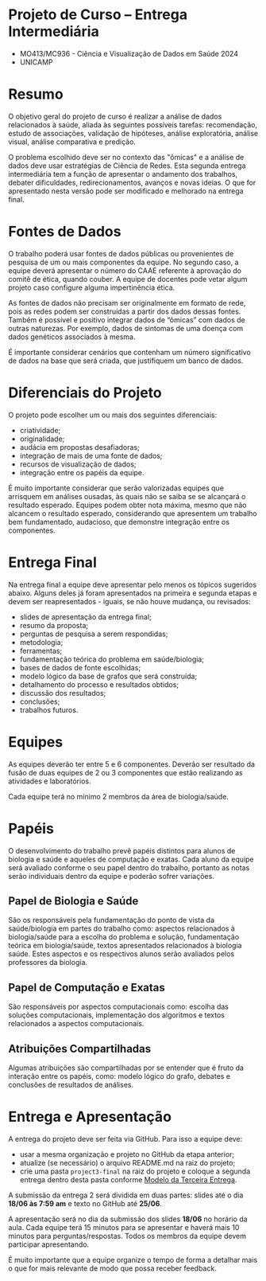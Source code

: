 # Projeto de Curso – Entrega Intermediária

* MO413/MC936 - Ciência e Visualização de Dados em Saúde 2024
* UNICAMP

# Resumo

O objetivo geral do projeto de curso é realizar a análise de dados relacionados à saúde, aliada às seguintes possíveis tarefas: recomendação, estudo de associações, validação de hipóteses, análise exploratória, análise visual, análise comparativa e predição.

O problema escolhido deve ser no contexto das "ômicas" e a análise de dados deve usar estratégias de Ciência de Redes. Esta segunda entrega intermediária tem a função de apresentar o andamento dos trabalhos, debater dificuldades, redirecionamentos, avanços e novas ideias. O que for apresentado nesta versão pode ser modificado e melhorado na entrega final.

# Fontes de Dados

O trabalho poderá usar fontes de dados públicas ou provenientes de pesquisa de um ou mais componentes da equipe. No segundo caso, a equipe deverá apresentar o número do CAAE referente à aprovação do comitê de ética, quando couber. A equipe de docentes pode vetar algum projeto caso configure alguma impertinência ética.

As fontes de dados não precisam ser originalmente em formato de rede, pois as redes podem ser construídas a partir dos dados dessas fontes. Também é possível e positivo integrar dados de “ômicas” com dados de outras naturezas. Por exemplo, dados de sintomas de uma doença com dados genéticos associados à mesma.

É importante considerar cenários que contenham um número significativo de dados na base que será criada, que justifiquem um banco de dados.

# Diferenciais do Projeto

O projeto pode escolher um ou mais dos seguintes diferenciais:

* criatividade;
* originalidade;
* audácia em propostas desafiadoras;
* integração de mais de uma fonte de dados;
* recursos de visualização de dados;
* integração entre os papéis da equipe.

É muito importante considerar que serão valorizadas equipes que arrisquem em análises ousadas, às quais não se saiba se se alcançará o resultado esperado. Equipes podem obter nota máxima, mesmo que não alcancem o resultado esperado, considerando que apresentem um trabalho bem fundamentado, audacioso, que demonstre integração entre os componentes.

# Entrega Final

Na entrega final a equipe deve apresentar pelo menos os tópicos sugeridos abaixo. Alguns deles já foram apresentados na primeira e segunda etapas e devem ser reapresentados - iguais, se não houve mudança, ou revisados:

* slides de apresentação da entrega final;
* resumo da proposta;
* perguntas de pesquisa a serem respondidas;
* metodologia;
* ferramentas;
* fundamentação teórica do problema em saúde/biologia;
* bases de dados de fonte escolhidas;
* modelo lógico da base de grafos que será construída;
* detalhamento do processo e resultados obtidos;
* discussão dos resultados;
* conclusões;
* trabalhos futuros.

# Equipes

As equipes deverão ter entre 5 e 6 componentes. Deverão ser resultado da fusão de duas equipes de 2 ou 3 componentes que estão realizando as atividades e laboratórios.

Cada equipe terá no mínimo 2 membros da área de biologia/saúde.

# Papéis

O desenvolvimento do trabalho prevê papéis distintos para alunos de biologia e saúde e aqueles de computação e exatas. Cada aluno da equipe será avaliado conforme o seu papel dentro do trabalho, portanto as notas serão individuais dentro da equipe e poderão sofrer variações.

## Papel de Biologia e Saúde

São os responsáveis pela fundamentação do ponto de vista da saúde/biologia em partes do trabalho como: aspectos relacionados à biologia/saúde para a escolha do problema e solução, fundamentação teórica em biologia/saúde, textos apresentados relacionados à biologia saúde. Estes aspectos e os respectivos alunos serão avaliados pelos professores da biologia. 

## Papel de Computação e Exatas

São responsáveis por aspectos computacionais como: escolha das soluções computacionais, implementação dos algoritmos e textos relacionados a aspectos computacionais.

## Atribuições Compartilhadas

Algumas atribuições são compartilhadas por se entender que é fruto da interação entre os papéis, como: modelo lógico do grafo,  debates e conclusões de resultados de análises.

# Entrega e Apresentação

A entrega do projeto deve ser feita via GitHub. Para isso a equipe deve:

* usar a mesma organização e projeto no GitHub da etapa anterior;
* atualize (se necessário) o arquivo README.md na raiz do projeto;
* crie uma pasta `project3-final` na raiz do projeto e coloque a segunda entrega dentro desta pasta conforme [Modelo da Terceira Entrega](/resources/templates/2024/project3-final/).

A submissão da entrega 2 será dividida em duas partes: slides até o dia **18/06 às 7:59 am** e texto no GitHub até **25/06**.

A apresentação será no dia da submissão dos slides **18/06** no horário da aula. Cada equipe terá 15 minutos para se apresentar e haverá mais 10 minutos para perguntas/respostas. Todos os membros da equipe devem participar apresentando.

É muito importante que a equipe organize o tempo de forma a detalhar mais o que for mais relevante de modo que possa receber feedback.
